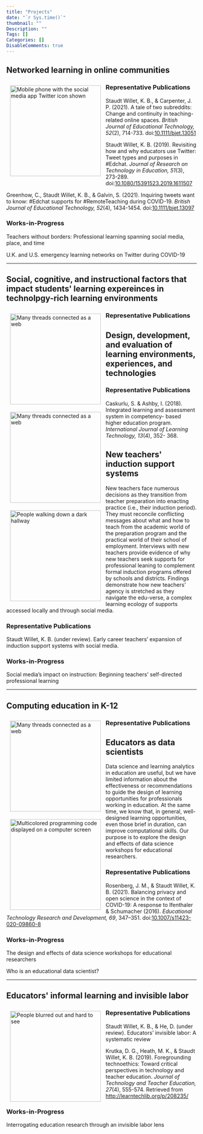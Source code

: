 ```yaml
---
title: "Projects"
date: "`r Sys.time()`"
thumbnail: ""
Description: ""
Tags: []
Categories: []
DisableComments: true
---
```


## Networked learning in online communities

<img src="/images/networked.png" align="left" style="padding: 10px;" width="240" alt="Mobile phone with the social media app Twitter icon shown">

### Representative Publications

<i class="fas fa-file-alt"></i> Staudt Willet, K. B., & Carpenter, J. P. (2021). A tale of two subreddits: Change and continuity in teaching-related online spaces. *British Journal of Educational Technology, 52*(2), 714-733. doi:[10.1111/bjet.13051](https://doi.org/10.1111/bjet.13051)

<i class="fas fa-file-alt"></i> Staudt Willet, K. B. (2019). Revisiting how and why educators use Twitter: Tweet types and purposes in \#Edchat. *Journal of Research on Technology in Education, 51*(3), 273-289. doi:[10.1080/15391523.2019.1611507](https://doi.org/10.1080/15391523.2019.1611507)

<i class="fas fa-file-alt"></i> Greenhow, C., Staudt Willet, K. B., & Galvin, S. (2021). Inquiring tweets want to know: \#Edchat supports for \#RemoteTeaching during COVID-19. *British Journal of Educational Technology, 52*(4), 1434-1454. doi:[10.1111/bjet.13097](https://doi.org/10.1111/bjet.13097)

### Works-in-Progress

<i class="fas fa-file-alt"></i> Teachers without borders: Professional learning spanning social media, place, and time 

<i class="fas fa-file-alt"></i> U.K. and U.S. emergency learning networks on Twitter during COVID-19

---

## Social, cognitive, and instructional factors that impact students' learning expereinces in technolpgy-rich learning environments

<img src="/images/networked-learning.png" align="left" style="padding: 10px;" width="240" alt="Many threads connected as a web">

### Representative Publications

<i class="fas fa-file-alt"></i> 

## Design, development, and evaluation of learning environments, experiences, and technologies

<img src="/images/networked-learning.png" align="left" style="padding: 10px;" width="240" alt="Many threads connected as a web">

### Representative Publications

<i class="fas fa-file-alt"></i> Caskurlu, S. & Ashby, I. (2018). Integrated learning and assessment system in competency-
based higher education program. *International Journal of Learning Technology, 13*(4), 352- 368.

## New teachers' induction support systems

<img src="/images/transition.jpg" align="left" style="padding: 10px;" width="240" alt="People walking down a dark hallway">

New teachers face numerous decisions as they transition from teacher preparation into enacting practice (i.e., their induction period). They must reconcile conflicting messages about what and how to teach from the academic world of the preparation program and the practical world of their school of employment. Interviews with new teachers provide evidence of why new teachers seek supports for professional leaning to complement formal induction programs offered by schools and districts. Findings demonstrate how new teachers’ agency is stretched as they navigate the edu-verse, a complex learning ecology of supports accessed locally and through social media.

### Representative Publications

<i class="fas fa-file-alt"></i> Staudt Willet, K. B. (under review). Early career teachers’ expansion of induction support systems with social media.

### Works-in-Progress

<i class="fas fa-file-alt"></i> Social media’s impact on instruction: Beginning teachers’ self-directed professional learning

---

## Computing education in K-12 

<img src="/images/networked-learning.png" align="left" style="padding: 10px;" width="240" alt="Many threads connected as a web">

### Representative Publications

<i class="fas fa-file-alt"></i> 


## Educators as data scientists

<img src="/images/data.png" align="left" style="padding: 10px;" width="240" alt="Multicolored programming code displayed on a computer screen">

Data science and learning analytics in education are useful, but we have limited information about the effectiveness or recommendations to guide the design of learning opportunities for professionals working in education. At the same time, we know that, in general, well-designed learning opportunities, even those brief in duration, can improve computational skills. Our purpose is to explore the design and effects of data science workshops for educational researchers.

### Representative Publications

<i class="fas fa-file-alt"></i> Rosenberg, J. M., & Staudt Willet, K. B. (2021). Balancing privacy and open science in the context of COVID-19: A response to Ifenthaler & Schumacher (2016). *Educational Technology Research and Development, 69*, 347–351. doi:[10.1007/s11423-020-09860-8](https://doi.org/10.1007/s11423-020-09860-8)

### Works-in-Progress

<i class="fas fa-file-alt"></i> The design and effects of data science workshops for educational researchers

<i class="fas fa-file-alt"></i> Who is an educational data scientist?

---

## Educators' informal learning and invisible labor

<img src="/images/invisible.jpg" align="left" style="padding: 10px;" width="240" alt="People blurred out and hard to see">

### Representative Publications

<i class="fas fa-file-alt"></i> Staudt Willet, K. B., & He, D. (under review). Educators’ invisible labor: A systematic review

<i class="fas fa-file-alt"></i> Krutka, D. G., Heath, M. K., & Staudt Willet, K. B. (2019). Foregrounding technoethics: Toward critical perspectives in technology and teacher education. *Journal of Technology and Teacher Education, 27*(4), 555-574. Retrieved from http://learntechlib.org/p/208235/

### Works-in-Progress

<i class="fas fa-file-alt"></i> Interrogating education research through an invisible labor lens
